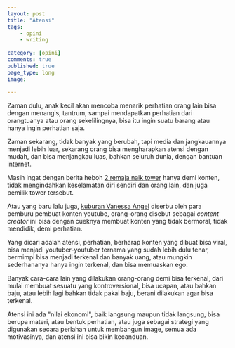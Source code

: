 ```yaml
---
layout: post
title: "Atensi"
tags: 
    - opini
    - writing
        
category: [opini]
comments: true
published: true
page_type: long
image:
    
---
```


Zaman dulu, anak kecil akan mencoba menarik perhatian orang lain bisa dengan menangis, tantrum, sampai mendapatkan perhatian dari orangtuanya atau orang sekelilingnya, bisa itu ingin suatu barang atau hanya ingin perhatian saja.

Zaman sekarang, tidak banyak yang berubah, tapi media dan jangkauannya menjadi lebih luar, sekarang orang bisa mengharapkan atensi dengan mudah, dan bisa menjangkau luas, bahkan seluruh dunia, dengan bantuan internet.

Masih ingat dengan berita heboh [2 remaja naik tower](https://news.detik.com/berita-jawa-timur/d-5807025/jangan-ditiru-2-pemuda-ini-panjat-tower-setinggi-50-meter-demi-konten-youtube) hanya demi konten, tidak mengindahkan keselamatan diri sendiri dan orang lain, dan juga pemilik tower tersebut.

Atau yang baru lalu juga, [kuburan Vanessa Angel](https://www.insertlive.com/hot-gossip/20211109105245-7-251663/makam-vanessa-angel-dikabarkan-rusak-gegara-dipakai-bikin-konten) diserbu oleh para pemburu pembuat konten youtube, orang-orang disebut sebagai *content creator* ini bisa dengan cueknya membuat konten yang tidak bermoral, tidak mendidik, demi perhatian.

Yang dicari adalah atensi, perhatian, berharap konten yang dibuat bisa viral, bisa menjadi youtuber-youtuber ternama yang sudah lebih dulu tenar, bermimpi bisa menjadi terkenal dan banyak uang, atau mungkin sederhananya hanya ingin terkenal, dan bisa memuaskan ego.

Banyak cara-cara lain yang dilakukan orang-orang demi bisa terkenal, dari mulai membuat sesuatu yang kontroversional, bisa ucapan, atau bahkan baju, atau lebih lagi bahkan tidak pakai baju, berani dilakukan agar bisa terkenal.

Atensi ini ada "nilai ekonomi", baik langsung maupun tidak langsung, bisa berupa materi, atau bentuk perhatian, atau juga sebagai strategi yang digunakan secara perlahan untuk membangun image, semua ada motivasinya, dan atensi ini bisa bikin kecanduan.